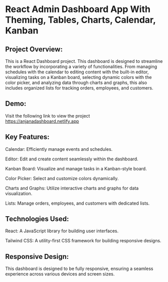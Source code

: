 
# React Admin Dashboard App With Theming, Tables, Charts, Calendar, Kanban

## Project Overview:

This is a  React Dashboard project. This dashboard is designed to streamline the workflow by incorporating a variety of functionalities. From managing schedules with the calendar to editing content with the built-in editor, visualizing tasks on a Kanban board, selecting dynamic colors with the color picker, and analyzing data through charts and graphs, this also includes organized lists for tracking orders, employees, and customers.
## Demo:
Visit the following link to view the project
https://anjanadashboard.netlify.app

## Key Features:

Calendar: Efficiently manage events and schedules.

Editor: Edit and create content seamlessly within the dashboard.

Kanban Board: Visualize and manage tasks in a Kanban-style board.

Color Picker: Select and customize colors dynamically.

Charts and Graphs: Utilize interactive charts and graphs for data visualization.

Lists: Manage orders, employees, and customers with dedicated lists.

## Technologies Used:

React: A JavaScript library for building user interfaces.

Tailwind CSS: A utility-first CSS framework for building responsive designs.

## Responsive Design:
This dashboard is designed to be fully responsive, ensuring a seamless experience across various devices and screen sizes.